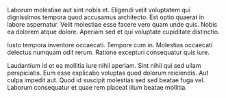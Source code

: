 Laborum molestiae aut sint nobis et. Eligendi velit voluptatem qui dignissimos tempora quod accusamus architecto. Est optio quaerat in labore aspernatur. Velit molestiae esse facere vero quam unde quis. Nobis ea dolorem atque dolore. Aperiam sed et qui voluptate cupiditate distinctio.
 Iusto tempora inventore occaecati. Tempore cum in. Molestias occaecati delectus numquam odit rerum. Ratione excepturi consequatur quis iure.
 Laudantium id et ea mollitia iure nihil aperiam. Sint nihil qui sed ullam perspiciatis. Eum esse explicabo voluptas quod dolorum reiciendis. Aut culpa impedit aut. Quod id suscipit molestias sed sed beatae fuga vel. Laborum consequatur et quae rem placeat illum beatae mollitia.